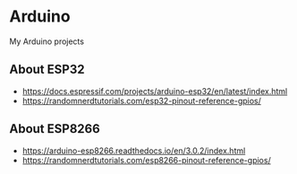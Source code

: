 # Arduino

My Arduino projects

## About ESP32

- https://docs.espressif.com/projects/arduino-esp32/en/latest/index.html
- https://randomnerdtutorials.com/esp32-pinout-reference-gpios/

## About ESP8266

- https://arduino-esp8266.readthedocs.io/en/3.0.2/index.html
- https://randomnerdtutorials.com/esp8266-pinout-reference-gpios/
